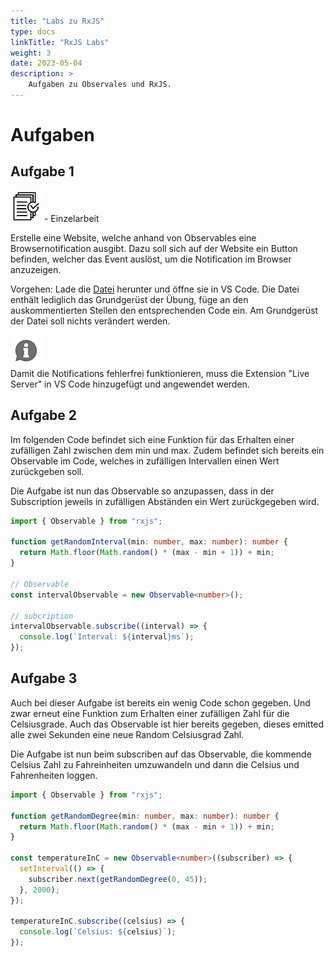 ```yaml
---
title: "Labs zu RxJS"
type: docs
linkTitle: "RxJS Labs"
weight: 3
date: 2023-05-04
description: >
    Aufgaben zu Observales und RxJS.
---
```

# Aufgaben
## Aufgabe 1
![task1](/images/task.png) - Einzelarbeit

Erstelle eine Website, welche anhand von Observables eine Browsernotification ausgibt.
Dazu soll sich auf der Website ein Button befinden, welcher das Event auslöst, um die Notification im Browser anzuzeigen.

Vorgehen:
Lade die [Datei](/files/exams/angular/uebung1.html) herunter und öffne sie in VS Code. 
Die Datei enthält lediglich das Grundgerüst der Übung, füge an den auskommentierten Stellen den entsprechenden Code ein.
Am Grundgerüst der Datei soll nichts verändert werden.

![asset](/images/hint.png)    
Damit die Notifications fehlerfrei funktionieren, muss die Extension "Live Server" in VS Code hinzugefügt und angewendet werden.


## Aufgabe 2
Im folgenden Code befindet sich eine Funktion für das Erhalten einer zufälligen Zahl zwischen dem min und max. Zudem befindet sich bereits ein Observable im Code, welches in zufälligen Intervallen einen Wert zurückgeben soll.

Die Aufgabe ist nun das Observable so anzupassen, dass in der Subscription jeweils in zufälligen Abständen ein Wert zurückgegeben wird.

```typescript
import { Observable } from "rxjs";

function getRandomInterval(min: number, max: number): number {
  return Math.floor(Math.random() * (max - min + 1)) + min;
}

// Observable
const intervalObservable = new Observable<number>();

// subcription
intervalObservable.subscribe((interval) => {
  console.log(`Interval: ${interval}ms`);
});
```


## Aufgabe 3
Auch bei dieser Aufgabe ist bereits ein wenig Code schon gegeben. Und zwar erneut eine Funktion zum Erhalten einer zufälligen Zahl für die Celsiusgrade.
Auch das Observable ist hier bereits gegeben, dieses emitted alle zwei Sekunden eine neue Random Celsiusgrad Zahl.

Die Aufgabe ist nun beim subscriben auf das Observable, die kommende Celsius Zahl zu Fahreinheiten umzuwandeln und dann die Celsius und Fahrenheiten loggen.

```typescript
import { Observable } from "rxjs";

function getRandomDegree(min: number, max: number): number {
  return Math.floor(Math.random() * (max - min + 1)) + min;
}

const temperatureInC = new Observable<number>((subscriber) => {
  setInterval(() => {
    subscriber.next(getRandomDegree(0, 45));
  }, 2000);
});

temperatureInC.subscribe((celsius) => {
  console.log(`Celsius: ${celsius}`);
});
```
